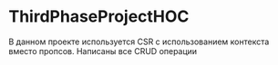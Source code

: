 # ThirdPhaseProjectHOC
В данном проекте используется CSR с использованием контекста вместо пропсов. Написаны все CRUD операции 